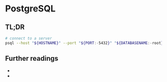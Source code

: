 # PostgreSQL

## TL;DR

```sh
# connect to a server
psql --host "${HOSTNAME}" --port "${PORT:-5432}" "${DATABASENAME:-root}" "${USERNAME:-root}"
```

## Further readings

- [Connect to a PostgreSQL database]: https://www.postgresqltutorial.com/connect-to-postgresql-database/
- [Docker image]: https://github.com/docker-library/docs/blob/master/postgres/README.md

[connect to a postgresql database]: https://www.postgresqltutorial.com/connect-to-postgresql-database/
[docker image]: https://github.com/docker-library/docs/blob/master/postgres/README.md
